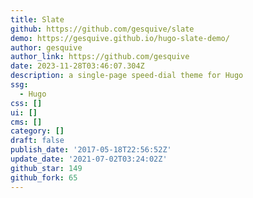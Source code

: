 ```yaml
---
title: Slate
github: https://github.com/gesquive/slate
demo: https://gesquive.github.io/hugo-slate-demo/
author: gesquive
author_link: https://github.com/gesquive
date: 2023-11-28T03:46:07.304Z
description: a single-page speed-dial theme for Hugo
ssg:
  - Hugo
css: []
ui: []
cms: []
category: []
draft: false
publish_date: '2017-05-18T22:56:52Z'
update_date: '2021-07-02T03:24:02Z'
github_star: 149
github_fork: 65
---
```

